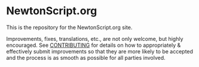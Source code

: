 NewtonScript.org
================

This is the repository for the NewtonScript.org site.

Improvements, fixes, translations, etc., are not only welcome, but highly encouraged. See [CONTRIBUTING](CONTRIBUTING.md) for details on how to appropriately & effectively submit improvements so that they are more likely to be accepted and the process is as smooth as possible for all parties involved.
